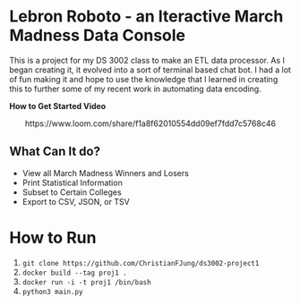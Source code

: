 # Lebron Roboto - an Iteractive March Madness Data Console
This is a project for my DS 3002 class to make an ETL data processor. As I began creating it, it evolved into a sort of terminal based chat bot. I had a lot of fun making it and hope to use the knowledge that I learned in creating this to further some of my recent work in automating data encoding. 

**How to Get Started Video**



<center>
https://www.loom.com/share/f1a8f62010554dd09ef7fdd7c5768c46


</center>


## What Can It do?
- View all March Madness Winners and Losers
- Print Statistical Information
- Subset to Certain Colleges
- Export to CSV, JSON, or TSV



# How to Run

1.  `git clone https://github.com/ChristianFJung/ds3002-project1 ` 
2. `docker build --tag proj1 .`
3. `docker run -i -t proj1 /bin/bash`
4.  `python3 main.py`

